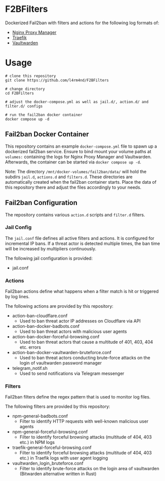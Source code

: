 # F2BFilters
Dockerized Fail2ban with filters and actions for the following log formats of:

- [Nginx Proxy Manager](https://github.com/NginxProxyManager/nginx-proxy-manager)
- [Traefik](https://github.com/traefik/traefik)
- [Vaultwarden](https://github.com/dani-garcia/vaultwarden)

# Usage

````
# clone this repository
git clone https://github.com/l4rm4nd/F2BFilters

# change directory
cd F2BFilters

# adjust the docker-compose.yml as well as jail.d/, action.d/ and filter.d/ configs

# run the fail2ban docker container
docker compose up -d
````

## Fail2ban Docker Container

This repository contains an example `docker-compose.yml` file to spawn up a dockerized fail2ban service. Ensure to bind mount your volume paths at `volumes:` containing the logs for Nginx Proxy Manager and Vaultwarden. Afterwards, the container can be started via `docker compose up -d`.

Note: The directory `/mnt/docker-volumes/fail2ban/data/` will hold the subdirs `jail.d`, `actions.d` and `filters.d`. These directories are automatically created when the fail2ban container starts. Place the data of this repository there and adjust the files accordingly to your needs.

## Fail2ban Configuration

The repository contains various `action.d` scripts and `filter.d` filters.

### Jail Config

The `jail.conf` file defines all active filters and actions. It is configured for incremental IP bans. If a threat actor is detected multiple times, the ban time will be increased by multipliers continuously.

The following jail configuration is provided:

- jail.conf


### Actions

Fail2ban actions define what happens when a filter match is hit or triggered by log lines.

The following actions are provided by this repository:

- action-ban-cloudflare.conf
  - Used to ban threat actor IP addresses on Cloudflare via API
- action-ban-docker-badbots.conf
  - Used to ban threat actors with malicious user agents
- action-ban-docker-forceful-browsing.conf
  - Used to ban threat actors that cause a multitude of 401, 403, 404 etc. errors
- action-ban-docker-vaultwarden-bruteforce.conf
  - Used to ban threat actors conducting brute-force attacks on the login of vaultwarden password manager
- telegram_notif.sh
  - Used to send notifications via Telegram messenger

### Filters

Fail2ban filters define the regex pattern that is used to monitor log files.

The following filters are provided by this repository:

- npm-general-badbots.conf
  - Filter to identify HTTP requests with well-known malicious user agents
- npm-general-forceful-browsing.conf
  - Filter to identify forceful browsing attacks (multitude of 404, 403 etc.) in NPM logs
- traefik-general-forceful-browsing.conf
  - Filter to identify forceful browsing attacks (multitude of 404, 403 etc.) in Traefik logs with user agent logging
- vaultwarden_login_bruteforce.conf
  - Filter to identify brute-force attacks on the login area of vaultwarden (Bitwarden alternative written in Rust)
